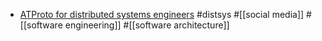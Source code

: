 - [ATProto for distributed systems engineers](https://atproto.com/articles/atproto-for-distsys-engineers) #distsys #[[social media]] #[[software engineering]] #[[software architecture]]